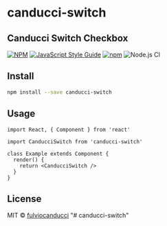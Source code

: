 # canducci-switch

## Canducci Switch Checkbox

[![NPM](https://img.shields.io/npm/v/canducci-switch.svg)](https://www.npmjs.com/package/canducci-switch) [![JavaScript Style Guide](https://img.shields.io/badge/code_style-standard-brightgreen.svg)](https://standardjs.com) [![npm](https://img.shields.io/npm/dt/canducci-switch?style=plastic)](https://www.npmjs.com/package/canducci-switch) ![Node.js CI](https://github.com/fulviocanducci/canducci-switch/workflows/Node.js%20CI/badge.svg)


## Install

```bash
npm install --save canducci-switch
```

## Usage

```tsx
import React, { Component } from 'react'

import CanducciSwitch from 'canducci-switch'

class Example extends Component {
  render() {
    return <CanducciSwitch />
  }
}
```

## License

MIT © [fulviocanducci](https://github.com/fulviocanducci)
"# canducci-switch" 
